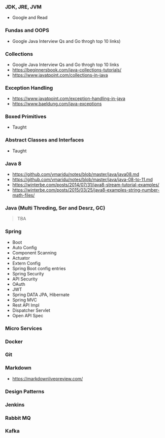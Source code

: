 ### JDK, JRE, JVM
   - Google and Read
  
### Fundas and OOPS
- Google Java Interview Qs and Go throgh top 10 links)

### Collections
- Google Java Interview Qs and Go throgh top 10 links
- https://beginnersbook.com/java-collections-tutorials/
- https://www.javatpoint.com/collections-in-java

### Exception Handling
- https://www.javatpoint.com/exception-handling-in-java
- https://www.baeldung.com/java-exceptions

### Boxed Primitives
- Taught

### Abstract Classes and Interfaces
- Taught

### Java 8
- https://github.com/vmaridu/notes/blob/master/java/java08.md
- https://github.com/vmaridu/notes/blob/master/java/java-08-to-11.md
- https://winterbe.com/posts/2014/07/31/java8-stream-tutorial-examples/
- https://winterbe.com/posts/2015/03/25/java8-examples-string-number-math-files/

### Java (Multi Threding, Ser and Desrz, GC)
> TBA


### Spring 
- Boot 
- Auto Config
- Component Scanning
- Actuator
- Extern Config
- Spring Boot config entries
- Spring Security
- API Security
- OAuth
- JWT
- Spring DATA JPA, Hibernate
- Spring MVC
- Rest API Impl
- Dispatcher Servlet
- Open API Spec

### Micro Services

### Docker

### Git

### Markdown
- https://markdownlivepreview.com/

### Design Patterns

### Jenkins

### Rabbit MQ

### Kafka


